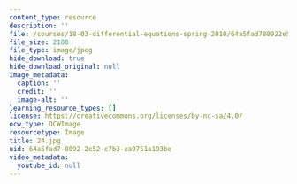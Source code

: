 ```yaml
---
content_type: resource
description: ''
file: /courses/18-03-differential-equations-spring-2010/64a5fad780922e52c7b3ea9751a193be_24.jpg
file_size: 2180
file_type: image/jpeg
hide_download: true
hide_download_original: null
image_metadata:
  caption: ''
  credit: ''
  image-alt: ''
learning_resource_types: []
license: https://creativecommons.org/licenses/by-nc-sa/4.0/
ocw_type: OCWImage
resourcetype: Image
title: 24.jpg
uid: 64a5fad7-8092-2e52-c7b3-ea9751a193be
video_metadata:
  youtube_id: null
---
```


